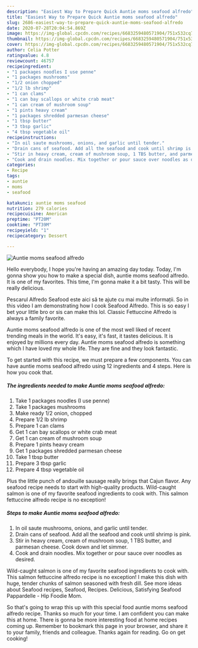 ```yaml
---
description: "Easiest Way to Prepare Quick Auntie moms seafood alfredo"
title: "Easiest Way to Prepare Quick Auntie moms seafood alfredo"
slug: 2686-easiest-way-to-prepare-quick-auntie-moms-seafood-alfredo
date: 2020-07-28T20:04:54.869Z
image: https://img-global.cpcdn.com/recipes/6683259480571904/751x532cq70/auntie-moms-seafood-alfredo-recipe-main-photo.jpg
thumbnail: https://img-global.cpcdn.com/recipes/6683259480571904/751x532cq70/auntie-moms-seafood-alfredo-recipe-main-photo.jpg
cover: https://img-global.cpcdn.com/recipes/6683259480571904/751x532cq70/auntie-moms-seafood-alfredo-recipe-main-photo.jpg
author: Celia Potter
ratingvalue: 4.8
reviewcount: 46757
recipeingredient:
- "1 packages noodles I use penne"
- "1 packages mushrooms"
- "1/2 onion chopped"
- "1/2 lb shrimp"
- "1 can clams"
- "1 can bay scallops or white crab meat"
- "1 can cream of mushroom soup"
- "1 pints heavy cream"
- "1 packages shredded parmesan cheese"
- "1 tbsp butter"
- "3 tbsp garlic"
- "4 tbsp vegetable oil"
recipeinstructions:
- "In oil saute mushrooms, onions, and garlic until tender."
- "Drain cans of seafood. Add all the seafood and cook until shrimp is pink."
- "Stir in heavy cream, cream of mushroom soup, 1 TBS butter, and parmesan cheese. Cook down and let simmer."
- "Cook and drain noodles. Mix together or pour sauce over noodles as desired."
categories:
- Recipe
tags:
- auntie
- moms
- seafood

katakunci: auntie moms seafood 
nutrition: 279 calories
recipecuisine: American
preptime: "PT20M"
cooktime: "PT39M"
recipeyield: "1"
recipecategory: Dessert

---
```



![Auntie moms seafood alfredo](https://img-global.cpcdn.com/recipes/6683259480571904/751x532cq70/auntie-moms-seafood-alfredo-recipe-main-photo.jpg)

Hello everybody, I hope you're having an amazing day today. Today, I'm gonna show you how to make a special dish, auntie moms seafood alfredo. It is one of my favorites. This time, I'm gonna make it a bit tasty. This will be really delicious.

Pescarul Alfredo Seafood este aici să te ajute cu mai multe informații. So in this video I am demonstrating how I cook Seafood Alfredo. This is so easy I bet your little bro or sis can make this lol. Classic Fettuccine Alfredo is always a family favorite.

Auntie moms seafood alfredo is one of the most well liked of recent trending meals in the world. It's easy, it's fast, it tastes delicious. It is enjoyed by millions every day. Auntie moms seafood alfredo is something which I have loved my whole life. They are fine and they look fantastic.


To get started with this recipe, we must prepare a few components. You can have auntie moms seafood alfredo using 12 ingredients and 4 steps. Here is how you cook that.

<!--inarticleads1-->

##### The ingredients needed to make Auntie moms seafood alfredo:

1. Take 1 packages noodles (I use penne)
1. Take 1 packages mushrooms
1. Make ready 1/2 onion, chopped
1. Prepare 1/2 lb shrimp
1. Prepare 1 can clams
1. Get 1 can bay scallops or white crab meat
1. Get 1 can cream of mushroom soup
1. Prepare 1 pints heavy cream
1. Get 1 packages shredded parmesan cheese
1. Take 1 tbsp butter
1. Prepare 3 tbsp garlic
1. Prepare 4 tbsp vegetable oil


Plus the little punch of andouille sausage really brings that Cajun flavor. Any seafood recipe needs to start with high-quality products. Wild-caught salmon is one of my favorite seafood ingredients to cook with. This salmon fettuccine alfredo recipe is no exception! 

<!--inarticleads2-->

##### Steps to make Auntie moms seafood alfredo:

1. In oil saute mushrooms, onions, and garlic until tender.
1. Drain cans of seafood. Add all the seafood and cook until shrimp is pink.
1. Stir in heavy cream, cream of mushroom soup, 1 TBS butter, and parmesan cheese. Cook down and let simmer.
1. Cook and drain noodles. Mix together or pour sauce over noodles as desired.


Wild-caught salmon is one of my favorite seafood ingredients to cook with. This salmon fettuccine alfredo recipe is no exception! I make this dish with huge, tender chunks of salmon seasoned with fresh dill. See more ideas about Seafood recipes, Seafood, Recipes. Delicious, Satisfying Seafood Pappardelle - Hip Foodie Mom. 

So that's going to wrap this up with this special food auntie moms seafood alfredo recipe. Thanks so much for your time. I am confident you can make this at home. There is gonna be more interesting food at home recipes coming up. Remember to bookmark this page in your browser, and share it to your family, friends and colleague. Thanks again for reading. Go on get cooking!
